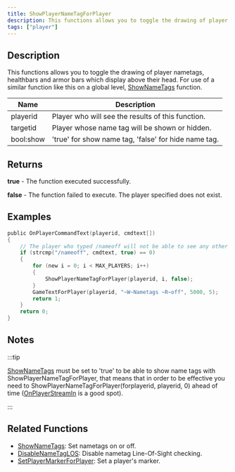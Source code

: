 ```yaml
---
title: ShowPlayerNameTagForPlayer
description: This functions allows you to toggle the drawing of player nametags, healthbars and armor bars which display above their head.
tags: ["player"]
---
```


## Description

This functions allows you to toggle the drawing of player nametags, healthbars and armor bars which display above their head. For use of a similar function like this on a global level, [ShowNameTags](ShowNameTags) function.

| Name      | Description                                          |
| --------- | ---------------------------------------------------- |
| playerid  | Player who will see the results of this function.    |
| targetid  | Player whose name tag will be shown or hidden.       |
| bool:show | 'true' for show name tag, 'false' for hide name tag. |

## Returns

**true** - The function executed successfully.

**false** - The function failed to execute. The player specified does not exist.

## Examples

```c
public OnPlayerCommandText(playerid, cmdtext[])
{
    // The player who typed /nameoff will not be able to see any other players nametag.
    if (strcmp("/nameoff", cmdtext, true) == 0)
    {
        for (new i = 0; i < MAX_PLAYERS; i++)
        {
            ShowPlayerNameTagForPlayer(playerid, i, false);
        }
        GameTextForPlayer(playerid, "~W~Nametags ~R~off", 5000, 5);
        return 1;
    }
    return 0;
}
```

## Notes

:::tip

[ShowNameTags](ShowNameTags) must be set to 'true' to be able to show name tags with ShowPlayerNameTagForPlayer, that means that in order to be effective you need to ShowPlayerNameTagForPlayer(forplayerid, playerid, 0) ahead of time ([OnPlayerStreamIn](../callbacks/OnPlayerStreamIn) is a good spot).

:::

## Related Functions

- [ShowNameTags](ShowNameTags): Set nametags on or off.
- [DisableNameTagLOS](DisableNameTagLOS): Disable nametag Line-Of-Sight checking.
- [SetPlayerMarkerForPlayer](SetPlayerMarkerForPlayer): Set a player's marker.
